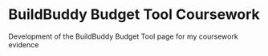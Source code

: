 # BuildBuddy Budget Tool Coursework
 Development of the BuildBuddy Budget Tool page for my coursework evidence
